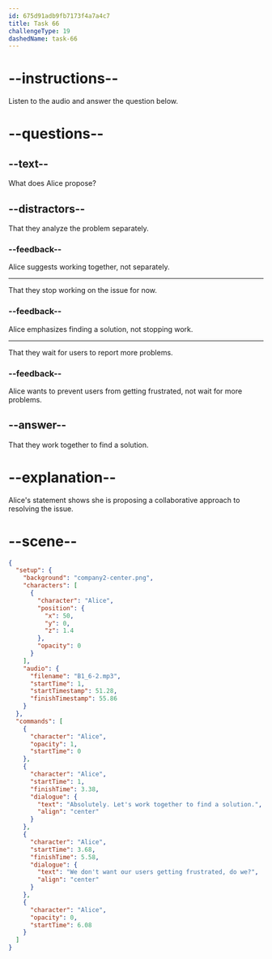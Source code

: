 ```yaml
---
id: 675d91adb9fb7173f4a7a4c7
title: Task 66
challengeType: 19
dashedName: task-66
---
```


<!-- (audio) Alice: Absolutely. Let's work together to find a solution. We don't want our users getting frustrated, do we? -->

# --instructions--

Listen to the audio and answer the question below.

# --questions--

## --text--

What does Alice propose?

## --distractors--

That they analyze the problem separately.

### --feedback--

Alice suggests working together, not separately.

---

That they stop working on the issue for now.

### --feedback--

Alice emphasizes finding a solution, not stopping work.

---

That they wait for users to report more problems.

### --feedback--

Alice wants to prevent users from getting frustrated, not wait for more problems.

## --answer--

That they work together to find a solution.

# --explanation--

Alice's statement shows she is proposing a collaborative approach to resolving the issue.

# --scene--

 ```json
 {
   "setup": {
     "background": "company2-center.png",
     "characters": [
       {
         "character": "Alice",
         "position": {
           "x": 50,
           "y": 0,
           "z": 1.4
         },
         "opacity": 0
       }
     ],
     "audio": {
       "filename": "B1_6-2.mp3",
       "startTime": 1,
       "startTimestamp": 51.28,
       "finishTimestamp": 55.86
     }
   },
   "commands": [
     {
       "character": "Alice",
       "opacity": 1,
       "startTime": 0
     },
     {
       "character": "Alice",
       "startTime": 1,
       "finishTime": 3.38,
       "dialogue": {
         "text": "Absolutely. Let's work together to find a solution.",
         "align": "center"
       }
     },
     {
       "character": "Alice",
       "startTime": 3.68,
       "finishTime": 5.58,
       "dialogue": {
         "text": "We don't want our users getting frustrated, do we?",
         "align": "center"
       }
     },
     {
       "character": "Alice",
       "opacity": 0,
       "startTime": 6.08
     }
   ]
 }
```

